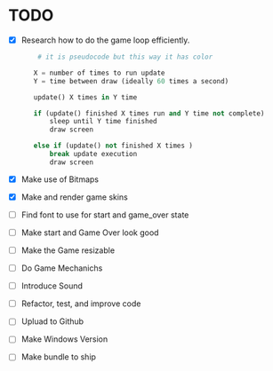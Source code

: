 # TODO
   - [x] Research how to do the game loop efficiently.
        ```python 
            # it is pseudocode but this way it has color

           X = number of times to run update 
           Y = time between draw (ideally 60 times a second) 

           update() X times in Y time 

           if (update() finished X times run and Y time not complete)
               sleep until Y time finished
               draw screen 

           else if (update() not finished X times )
               break update execution 
               draw screen

        ```

   - [x] Make use of Bitmaps 
   - [x] Make and render game skins 
        

   - [ ] Find font to use for start and game_over state
   - [ ] Make start and Game Over look good
   - [ ] Make the Game resizable 
   - [ ] Do Game Mechanichs
   - [ ] Introduce Sound 
   - [ ] Refactor, test, and improve code 
   - [ ] Upluad to Github
   - [ ] Make Windows Version
   - [ ] Make bundle to ship 



